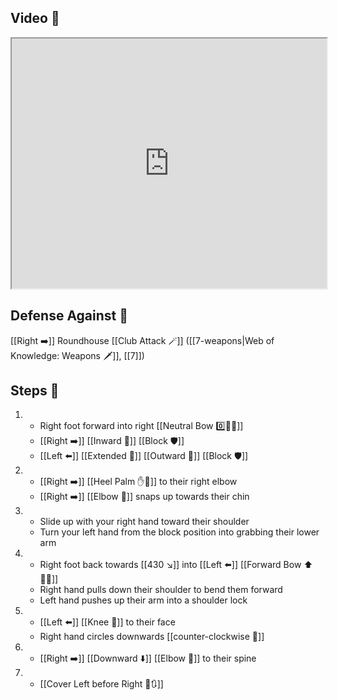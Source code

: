 ## Video 🎥

<iframe src="https://www.youtube.com/embed/eQLsvyasobU?start=57" width="100%" height="400"></iframe>

## Defense Against 🤺

[[Right ➡️]] Roundhouse [[Club Attack 🪄]] ([[7-weapons|Web of Knowledge: Weapons 🗡️]], [[7]])

## Steps 👣

1. - Right foot forward into right [[Neutral Bow 0️⃣🧍‍♂️]]
    - [[Right ➡️]] [[Inward 🔽]] [[Block 🛡️]]
    - [[Left ⬅️]] [[Extended 📏]] [[Outward 🔼]] [[Block 🛡️]]
2. - [[Right ➡️]] [[Heel Palm ✋🌴]] to their right elbow 
    - [[Right ➡️]] [[Elbow 💪]] snaps up towards their chin
3. - Slide up with your right hand toward their shoulder
    - Turn your left hand from the block position into grabbing their lower arm
4. - Right foot back towards [[430 ↘️]] into [[Left ⬅️]] [[Forward Bow ⬆️🧍‍♂️]]
    - Right hand pulls down their shoulder to bend them forward
    - Left hand pushes up their arm into a shoulder lock
5. - [[Left ⬅️]] [[Knee 🦵]] to their face
    - Right hand circles downwards [[counter-clockwise 🔄]]
6. - [[Right ➡️]] [[Downward ⬇️]] [[Elbow 💪]] to their spine
7. - [[Cover Left before Right 🦶🔃]]
